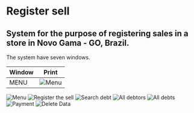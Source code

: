 # Register sell
## System for the purpose of registering sales in a store in Novo Gama - GO, Brazil.

The system have seven windows.

| Window | Print |
| - | - |
| MENU | ![Menu](imgs_md/menu.png) |

![Menu](imgs_md/menu.png)
![Register the sell](imgs_md/register.png)
![Search debt](imgs_md/search_client.png)
![All debtors](imgs_md/all_debtors.png)
![All debts](imgs_md/all_depts.png)
![Payment](imgs_md/payment.png)
![Delete Data](imgs_md/delete_data.png)
